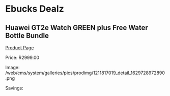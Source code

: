 
# Ebucks Dealz
## Huawei GT2e Watch GREEN plus Free Water Bottle Bundle
[Product Page](https://www.ebucks.com/web/shop/productSelected.do?prodId=1211817019&catId=842823972)

Price: R2999.00

Image: /web/cms/system/galleries/pics/prodimg/1211817019_detail_1629728972890.png

Savings: 


	